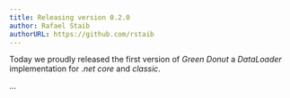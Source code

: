 ```yaml
---
title: Releasing version 0.2.0
author: Rafael Staib
authorURL: https://github.com/rstaib
---
```


Today we proudly released the first version of _Green Donut_ a _DataLoader_ implementation for _.net
core_ and _classic_.

<!--truncate-->

...
